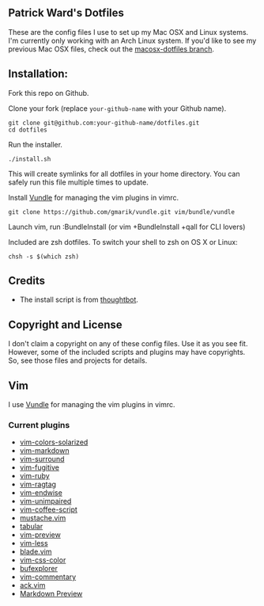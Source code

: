 Patrick Ward's Dotfiles
-----------------------

These are the config files I use to set up my Mac OSX and Linux systems. I'm currently only working with an Arch Linux system. If you'd like to see my previous Mac OSX files, check out the [macosx-dotfiles branch](https://github.com/patrickward/dotfiles/tree/macosx-dotfiles).

## Installation:

Fork this repo on Github.

Clone your fork (replace `your-github-name` with your Github name).

    git clone git@github.com:your-github-name/dotfiles.git
    cd dotfiles

Run the installer.

    ./install.sh

This will create symlinks for all dotfiles in your home directory. You can safely run this file multiple times to update.

Install [Vundle](https://github.com/gmarik/vundle) for managing the vim plugins in vimrc.

    git clone https://github.com/gmarik/vundle.git vim/bundle/vundle

Launch vim, run :BundleInstall (or vim +BundleInstall +qall for CLI lovers)

Included are zsh dotfiles. To switch your shell to zsh on OS X or Linux:

    chsh -s $(which zsh)

## Credits

- The install script is from [thoughtbot](https://github.com/thoughtbot/dotfiles).

## Copyright and License

I don't claim a copyright on any of these config files. Use it as you see fit.
However, some of the included scripts and plugins may have copyrights. So, see those
files and projects for details.

## Vim

I use [Vundle](https://github.com/gmarik/vundle) for managing the vim plugins in vimrc.

### Current plugins

* [vim-colors-solarized](https://github.com/altercation/vim-colors-solarized)
* [vim-markdown](https://github.com/tpope/vim-markdown)
* [vim-surround](https://github.com/tpope/vim-surround)
* [vim-fugitive](https://github.com/tpope/vim-fugitive)
* [vim-ruby](https://github.com/vim-ruby/vim-ruby)
* [vim-ragtag](https://github.com/tpope/vim-ragtag)
* [vim-endwise](http://github.com/tpope/vim-endwise)
* [vim-unimpaired](https://github.com/tpope/vim-unimpaired)
* [vim-coffee-script](https://github.com/kchmck/vim-coffee-script)
* [mustache.vim](https://github.com/juvenn/mustache.vim)
* [tabular](https://github.com/godlygeek/tabular)
* [vim-preview](https://github.com/greyblake/vim-preview)
* [vim-less](https://github.com/groenewege/vim-less)
* [blade.vim](https://github.com/johnhamelink/blade.vim)
* [vim-css-color](https://github.com/skammer/vim-css-color.git)
* [bufexplorer](https://github.com/vim-scripts/bufexplorer.zip)
* [vim-commentary](https://github.com/tpope/vim-commentary)
* [ack.vim](https://github.com/mileszs/ack.vim)
* [Markdown Preview](https://gist.github.com/960015)

